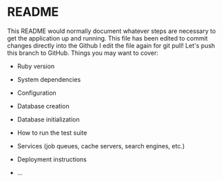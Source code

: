 # README

This README would normally document whatever steps are necessary to get the
application up and running.
This file has been edited to commit changes directly into the Github
I edit the file again for git pull!
Let's push this branch to GitHub.
Things you may want to cover:

* Ruby version

* System dependencies

* Configuration

* Database creation

* Database initialization

* How to run the test suite

* Services (job queues, cache servers, search engines, etc.)

* Deployment instructions

* ...

